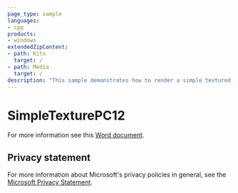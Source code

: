 ```yaml
---
page_type: sample
languages:
- cpp
products:
- windows
extendedZipContent:
- path: Kits
  target: /
- path: Media
  target: /
description: "This sample demonstrates how to render a simple textured quad using Direct3D 12."
---
```


# SimpleTexturePC12

For more information see this [Word document](https://github.com/microsoft/Xbox-ATG-Samples/blob/master/PCSamples/IntroGraphics/SimpleTexturePC12/Readme.docx).

## Privacy statement

For more information about Microsoft's privacy policies in general, see the [Microsoft Privacy Statement](https://privacy.microsoft.com/privacystatement/).
